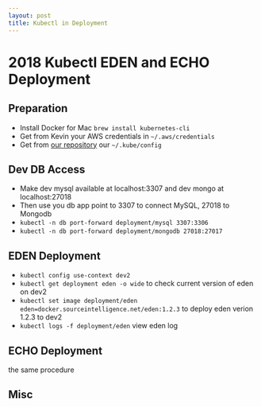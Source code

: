 ```yaml
---
layout: post
title: Kubectl in Deployment
---
```


# 2018 Kubectl EDEN and ECHO Deployment


## Preparation

* Install Docker for Mac `brew install kubernetes-cli`
* Get from Kevin your AWS credentials in `~/.aws/credentials`
* Get from [our repository](https://github.com/Source-Intelligence/k8s-prep/blob/master/kube-config.yaml) our `~/.kube/config`

## Dev DB Access

* Make dev mysql available at localhost:3307 and dev mongo at localhost:27018
* Then use you db app point to 3307 to connect MySQL, 27018 to Mongodb
* `kubectl -n db port-forward deployment/mysql 3307:3306`
* `kubectl -n db port-forward deployment/mongodb 27018:27017`


## EDEN Deployment

* `kubectl config use-context dev2`
* `kubectl get deployment eden -o wide` to check current version of eden on dev2
* `kubectl set image deployment/eden eden=docker.sourceintelligence.net/eden:1.2.3` to deploy eden verion 1.2.3 to dev2
* `kubectl logs -f deployment/eden` view eden log


## ECHO Deployment

the same procedure

## Misc
